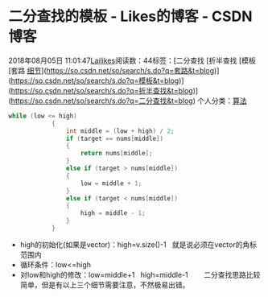 # 二分查找的模板 - Likes的博客 - CSDN博客
2018年08月05日 11:01:47[Lailikes](https://me.csdn.net/songchuwang1868)阅读数：44标签：[二分查找																[折半查找																[模板																[套路																[细节](https://so.csdn.net/so/search/s.do?q=细节&t=blog)](https://so.csdn.net/so/search/s.do?q=套路&t=blog)](https://so.csdn.net/so/search/s.do?q=模板&t=blog)](https://so.csdn.net/so/search/s.do?q=折半查找&t=blog)](https://so.csdn.net/so/search/s.do?q=二分查找&t=blog)
个人分类：[算法](https://blog.csdn.net/songchuwang1868/article/category/7908138)
```cpp
while (low <= high)
            {
                int middle = (low + high) / 2;
                if (target == nums[middle])
                {
                    return nums[middle];
                }
                else if (target > nums[middle])
                {
                    low = middle + 1;
                }
                else if (target < nums[middle])
                {
                    high = middle - 1;
                }
            }
```
- high的初始化(如果是vector)：high=v.size()-1   就是说必须在vector的角标范围内
- 循环条件：low<=high
- 对low和high的修改：low=middle+1   high=middle-1
       二分查找思路比较简单，但是有以上三个细节需要注意，不然极易出错。
